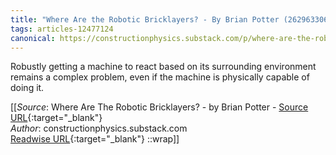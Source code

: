 ```yaml
---
title: "Where Are the Robotic Bricklayers? - By Brian Potter (262963306)"
tags: articles-12477124
canonical: https://constructionphysics.substack.com/p/where-are-the-robotic-bricklayers
---
```


Robustly getting a machine to react based on its surrounding environment remains a complex problem, even if the machine is physically capable of doing it.


[[_Source_: Where Are The Robotic Bricklayers? - by Brian Potter - [Source URL](https://constructionphysics.substack.com/p/where-are-the-robotic-bricklayers){:target="_blank"}<br>
_Author_: constructionphysics.substack.com<br>
[Readwise URL](https://readwise.io/open/262963306){:target="_blank"}
::wrap]]